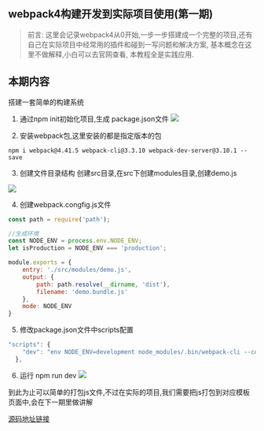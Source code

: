 ## webpack4构建开发到实际项目使用(第一期)

> 前言: 这里会记录webpack4从0开始,一步一步搭建成一个完整的项目,还有自己在实际项目中经常用的插件和碰到一写问题和解决方案, 基本概念在这里不做解释,小白可以去官网查看, 本教程全是实践应用.

## 本期内容
搭建一套简单的构建系统

1. 通过npm init初始化项目,生成 package.json文件
![](https://p6-juejin.byteimg.com/tos-cn-i-k3u1fbpfcp/a4bbdd25163b46f9beb61296e926c468~tplv-k3u1fbpfcp-watermark.image)

2. 安装webpack包,这里安装的都是指定版本的包
```
npm i webpack@4.41.5 webpack-cli@3.3.10 webpack-dev-server@3.10.1 --save
```

3. 创建文件目录结构
创建src目录,在src下创建modules目录,创建demo.js

![](https://p3-juejin.byteimg.com/tos-cn-i-k3u1fbpfcp/0de3fd4dafdd4a94bc262e7c1d4b89f0~tplv-k3u1fbpfcp-watermark.image)

4. 创建webpack.congfig.js文件
```js
const path = require('path');

//生成环境
const NODE_ENV = process.env.NODE_ENV;
let isProduction = NODE_ENV === 'production';

module.exports = {
    entry: './src/modules/demo.js',
    output: {
        path: path.resolve(__dirname, 'dist'),
        filename: 'demo.bundle.js'
    },
    mode: NODE_ENV
}
```

5. 修改package.json文件中scripts配置
```js
"scripts": {
    "dev": "env NODE_ENV=development node_modules/.bin/webpack-cli --config ./webpack.config.js --progress --colors"
  },
```

6. 运行 npm run dev
![](https://p6-juejin.byteimg.com/tos-cn-i-k3u1fbpfcp/b546ef3bcda44080ab31de3567e98283~tplv-k3u1fbpfcp-watermark.image)

到此为止可以简单的打包js文件,不过在实际的项目,我们需要把js打包到对应模板页面中,会在下一期里做讲解

[源码地址链接](https://github.com/lcl-101/example/tree/master/webpack4/demo1)


